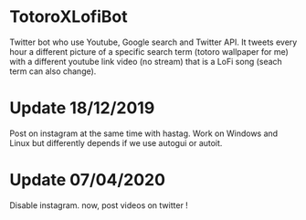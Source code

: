 # TotoroXLofiBot
Twitter bot who use Youtube, Google search and Twitter API.
It tweets every hour a different picture of a specific search term (totoro wallpaper for me) with a different youtube link video (no stream) 
that is a LoFi song (seach term can also change).

# Update 18/12/2019 

Post on instagram at the same time with hastag.
Work on Windows and Linux but differently depends if we use autogui or autoit.

# Update 07/04/2020 

Disable instagram.
now, post videos on twitter !
